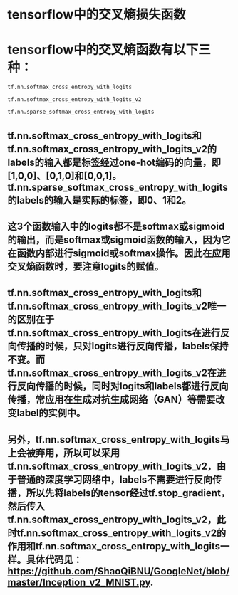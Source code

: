 tensorflow中的交叉熵损失函数
==========================

# tensorflow中的交叉熵函数有以下三种：

```
tf.nn.softmax_cross_entropy_with_logits

tf.nn.softmax_cross_entropy_with_logits_v2

tf.nn.sparse_softmax_cross_entropy_with_logits

```

## tf.nn.softmax_cross_entropy_with_logits和tf.nn.softmax_cross_entropy_with_logits_v2的labels的输入都是标签经过one-hot编码的向量，即[1,0,0]、[0,1,0]和[0,0,1]。tf.nn.sparse_softmax_cross_entropy_with_logits的labels的输入是实际的标签，即0、1和2。

## 这3个函数输入中的logits都不是softmax或sigmoid的输出，而是softmax或sigmoid函数的输入，因为它在函数内部进行sigmoid或softmax操作。因此在应用交叉熵函数时，要注意logits的赋值。

## tf.nn.softmax_cross_entropy_with_logits和tf.nn.softmax_cross_entropy_with_logits_v2唯一的区别在于tf.nn.softmax_cross_entropy_with_logits在进行反向传播的时候，只对logits进行反向传播，labels保持不变。而tf.nn.softmax_cross_entropy_with_logits_v2在进行反向传播的时候，同时对logits和labels都进行反向传播，常应用在生成对抗生成网络（GAN）等需要改变label的实例中。

## 另外，tf.nn.softmax_cross_entropy_with_logits马上会被弃用，所以可以采用tf.nn.softmax_cross_entropy_with_logits_v2，由于普通的深度学习网络中，labels不需要进行反向传播，所以先将labels的tensor经过tf.stop_gradient，然后传入tf.nn.softmax_cross_entropy_with_logits_v2，此时tf.nn.softmax_cross_entropy_with_logits_v2的作用和tf.nn.softmax_cross_entropy_with_logits一样。具体代码见：https://github.com/ShaoQiBNU/GoogleNet/blob/master/Inception_v2_MNIST.py.

